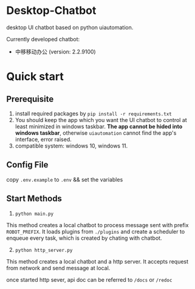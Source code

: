 # Desktop-Chatbot

desktop UI chatbot based on python uiautomation.

Currently developed chatbot:

- 中移移动办公 (version: 2.2.9100)

# Quick start
## Prerequisite
1. install required packages by `pip install -r requirements.txt`
2. You should keep the app which you want the UI chatbot to control at least minimized in windows taskbar. **The app cannot be hided into windows taskbar**, otherwise `uiautomation` cannot find the app's interface, error raised.
3. compatible system: windows 10, windows 11.

## Config File
copy `.env.example` to `.env` && set the variables

## Start Methods
1. `python main.py`

This method creates a local chatbot to process message sent with prefix `ROBOT_PREFIX`.
It loads plugins from `./plugins` and create a scheduler to enqueue every task, which is created by chating with chatbot.

2. `python http_server.py`

This method creates a local chatbot and a http server. It accepts request from network and send message at local.

once started http sever, api doc can be referred to `/docs` or `/redoc`
